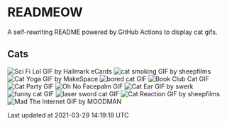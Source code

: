 # READMEOW

A self-rewriting README powered by GitHub Actions to display cat gifs.

## Cats

![Sci Fi Lol GIF by Hallmark eCards](https://media1.giphy.com/media/BzyTuYCmvSORqs1ABM/200.gif?cid=a0cc1d54lpwt2ij1tt561l479mmydevvqgtmy7pjtg2t1ljl&rid=200.gif)
![cat smoking GIF by sheepfilms](https://media4.giphy.com/media/3o6Zt481isNVuQI1l6/200.gif?cid=a0cc1d54lpwt2ij1tt561l479mmydevvqgtmy7pjtg2t1ljl&rid=200.gif)
![Cat Yoga GIF by MakeSpace](https://media1.giphy.com/media/xUPGcyi4YxcZp8dWZq/200.gif?cid=a0cc1d54lpwt2ij1tt561l479mmydevvqgtmy7pjtg2t1ljl&rid=200.gif)
![bored cat GIF](https://media3.giphy.com/media/mlvseq9yvZhba/200.gif?cid=a0cc1d54lpwt2ij1tt561l479mmydevvqgtmy7pjtg2t1ljl&rid=200.gif)
![Book Club Cat GIF](https://media1.giphy.com/media/1iu8uG2cjYFZS6wTxv/200.gif?cid=a0cc1d54lpwt2ij1tt561l479mmydevvqgtmy7pjtg2t1ljl&rid=200.gif)
![Cat Party GIF](https://media2.giphy.com/media/jpbnoe3UIa8TU8LM13/200.gif?cid=a0cc1d54lpwt2ij1tt561l479mmydevvqgtmy7pjtg2t1ljl&rid=200.gif)
![Oh No Facepalm GIF](https://media0.giphy.com/media/yFQ0ywscgobJK/200.gif?cid=a0cc1d54lpwt2ij1tt561l479mmydevvqgtmy7pjtg2t1ljl&rid=200.gif)
![Cat Ear GIF by swerk](https://media1.giphy.com/media/MCfhrrNN1goH6/200.gif?cid=a0cc1d54lpwt2ij1tt561l479mmydevvqgtmy7pjtg2t1ljl&rid=200.gif)
![funny cat GIF](https://media0.giphy.com/media/13CoXDiaCcCoyk/200.gif?cid=a0cc1d54lpwt2ij1tt561l479mmydevvqgtmy7pjtg2t1ljl&rid=200.gif)
![laser sword cat GIF](https://media1.giphy.com/media/q1MeAPDDMb43K/200.gif?cid=a0cc1d54lpwt2ij1tt561l479mmydevvqgtmy7pjtg2t1ljl&rid=200.gif)
![Cat Reaction GIF by sheepfilms](https://media2.giphy.com/media/1KoN1DMBnCMWk/200.gif?cid=a0cc1d54lpwt2ij1tt561l479mmydevvqgtmy7pjtg2t1ljl&rid=200.gif)
![Mad The Internet GIF by MOODMAN](https://media1.giphy.com/media/VbnUQpnihPSIgIXuZv/200.gif?cid=a0cc1d54lpwt2ij1tt561l479mmydevvqgtmy7pjtg2t1ljl&rid=200.gif)


Last updated at 2021-03-29 14:19:18 UTC